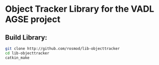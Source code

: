 Object Tracker Library for the VADL AGSE project
================================================

Build Library:
-------------

```bash
git clone http://github.com/rosmod/lib-objecttracker
cd lib-objecttracker
catkin_make
```
